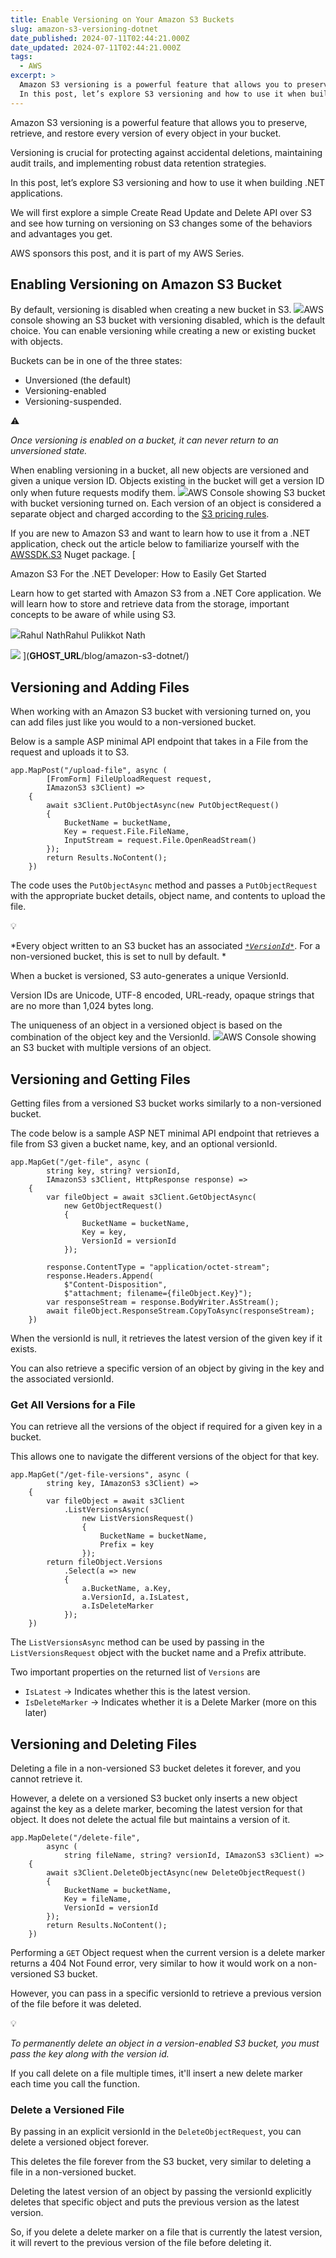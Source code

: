 ```yaml
---
title: Enable Versioning on Your Amazon S3 Buckets
slug: amazon-s3-versioning-dotnet
date_published: 2024-07-11T02:44:21.000Z
date_updated: 2024-07-11T02:44:21.000Z
tags:
  - AWS
excerpt: >
  Amazon S3 versioning is a powerful feature that allows you to preserve, retrieve, and restore every version of every object in your bucket. 
  In this post, let’s explore S3 versioning and how to use it when building .NET applications.
---
```


Amazon S3 versioning is a powerful feature that allows you to preserve, retrieve, and restore every version of every object in your bucket. 

Versioning is crucial for protecting against accidental deletions, maintaining audit trails, and implementing robust data retention strategies.

In this post, let’s explore S3 versioning and how to use it when building .NET applications. 

We will first explore a simple Create Read Update and Delete API over S3 and see how turning on versioning on S3 changes some of the behaviors and advantages you get.

AWS sponsors this post, and it is part of my AWS Series.

## Enabling Versioning on Amazon S3 Bucket

By default, versioning is disabled when creating a new bucket in S3. 
![](__GHOST_URL__/content/images/2024/07/image-1.png)AWS console showing an S3 bucket with versioning disabled, which is the default choice.
You can enable versioning while creating a new or existing bucket with objects.

Buckets can be in one of the three states:

- Unversioned (the default)
- Versioning-enabled
- Versioning-suspended.

⚠️

*Once versioning is enabled on a bucket, it can never return to an unversioned state.*

When enabling versioning in a bucket, all new objects are versioned and given a unique version ID. Objects existing in the bucket will get a version ID only when future requests modify them.
![](__GHOST_URL__/content/images/2024/07/image-2.png)AWS Console showing S3 bucket with bucket versioning turned on.
Each version of an object is considered a separate object and charged according to the [S3 pricing rules](https://aws.amazon.com/s3/pricing/).

If you are new to Amazon S3 and want to learn how to use it from a .NET application, check out the article below to familiarize yourself with the [AWSSDK.S3](https://www.nuget.org/packages/AWSSDK.S3) Nuget package.
[

Amazon S3 For the .NET Developer: How to Easily Get Started

Learn how to get started with Amazon S3 from a .NET Core application. We will learn how to store and retrieve data from the storage, important concepts to be aware of while using S3.

![](__GHOST_URL__/content/images/size/w256h256/2022/10/logo-512x512.png)Rahul NathRahul Pulikkot Nath

![](__GHOST_URL__/content/images/size/w1200/storage-box.jpg)
](__GHOST_URL__/blog/amazon-s3-dotnet/)
## Versioning and Adding Files

When working with an Amazon S3 bucket with versioning turned on, you can add files just like you would to a non-versioned bucket. 

Below is a sample ASP minimal API endpoint that takes in a File from the request and uploads it to S3. 

    app.MapPost("/upload-file", async (
            [FromForm] FileUploadRequest request, 
            IAmazonS3 s3Client) =>
        {
            await s3Client.PutObjectAsync(new PutObjectRequest()
            {
                BucketName = bucketName,
                Key = request.File.FileName,
                InputStream = request.File.OpenReadStream()
            });
            return Results.NoContent();
        })

The code uses the `PutObjectAsync` method and passes a `PutObjectRequest` with the appropriate bucket details, object name, and contents to upload the file. 

💡

*Every object written to an S3 bucket has an associated *[`*VersionId*`](https://docs.aws.amazon.com/AmazonS3/latest/userguide/versioning-workflows.html#version-ids)*. For a non-versioned bucket, this is set to null by default. *

When a bucket is versioned, S3 auto-generates a unique VersionId.

Version IDs are Unicode, UTF-8 encoded, URL-ready, opaque strings that are no more than 1,024 bytes long.

The uniqueness of an object in a versioned object is based on the combination of the object key and the VersionId. 
![](__GHOST_URL__/content/images/2024/07/image-3.png)AWS Console showing an S3 bucket with multiple versions of an object.
## Versioning and Getting Files

Getting files from a versioned S3 bucket works similarly to a non-versioned bucket.

The code below is a sample ASP NET minimal API endpoint that retrieves a file from S3 given a bucket name, key, and an optional versionId.

    app.MapGet("/get-file", async (
            string key, string? versionId,
            IAmazonS3 s3Client, HttpResponse response) =>
        {
            var fileObject = await s3Client.GetObjectAsync(
                new GetObjectRequest()
                {
                    BucketName = bucketName,
                    Key = key,
                    VersionId = versionId
                });
                
            response.ContentType = "application/octet-stream";
            response.Headers.Append(
                $"Content-Disposition", 
                $"attachment; filename={fileObject.Key}");
            var responseStream = response.BodyWriter.AsStream();
            await fileObject.ResponseStream.CopyToAsync(responseStream);
        })

When the versionId is null, it retrieves the latest version of the given key if it exists. 

You can also retrieve a specific version of an object by giving in the key and the associated versionId.

### Get All Versions for a File

You can retrieve all the versions of the object if required for a given key in a bucket. 

This allows one to navigate the different versions of the object for that key.

    app.MapGet("/get-file-versions", async (
            string key, IAmazonS3 s3Client) =>
        {
            var fileObject = await s3Client
                .ListVersionsAsync(
                    new ListVersionsRequest()
                    {
                        BucketName = bucketName,
                        Prefix = key
                    });
            return fileObject.Versions
                .Select(a => new
                {
                    a.BucketName, a.Key, 
                    a.VersionId, a.IsLatest, 
                    a.IsDeleteMarker
                });
        })

The `ListVersionsAsync` method can be used by passing in the `ListVersionsRequest` object with the bucket name and a Prefix attribute. 

Two important properties on the returned list of `Versions` are 

- `IsLatest` → Indicates whether this is the latest version.
- `IsDeleteMarker` → Indicates whether it is a Delete Marker (more on this later)

## Versioning and Deleting Files

Deleting a file in a non-versioned S3 bucket deletes it forever, and you cannot retrieve it.

However, a delete on a versioned S3 bucket only inserts a new object against the key as a delete marker, becoming the latest version for that object. It does not delete the actual file but maintains a version of it.

    app.MapDelete("/delete-file", 
            async (
                string fileName, string? versionId, IAmazonS3 s3Client) =>
        {
            await s3Client.DeleteObjectAsync(new DeleteObjectRequest()
            {
                BucketName = bucketName,
                Key = fileName,
                VersionId = versionId
            });
            return Results.NoContent();
        })

Performing a `GET` Object request when the current version is a delete marker returns a 404 Not Found error, very similar to how it would work on a non-versioned S3 bucket. 

However, you can pass in a specific versionId to retrieve a previous version of the file before it was deleted.

💡

*To permanently delete an object in a version-enabled S3 bucket, you must pass the key along with the version id.*

If you call delete on a file multiple times, it'll insert a new delete marker each time you call the function.

### Delete a Versioned File

By passing in an explicit versionId in the `DeleteObjectRequest`, you can delete a versioned object forever. 

This deletes the file forever from the S3 bucket, very similar to deleting a file in a non-versioned bucket. 

Deleting the latest version of an object by passing the versionId explicitly deletes that specific object and puts the previous version as the latest version. 

So, if you delete a delete marker on a file that is currently the latest version, it will revert to the previous version of the file before deleting it. 
